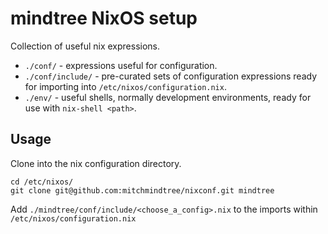 # mindtree NixOS setup

Collection of useful nix expressions.

- `./conf/` - expressions useful for configuration.
- `./conf/include/` - pre-curated sets of configuration expressions ready for
  importing into `/etc/nixos/configuration.nix`.
- `./env/` - useful shells, normally development environments, ready for use
  with `nix-shell <path>`.

## Usage

Clone into the nix configuration directory.

```
cd /etc/nixos/
git clone git@github.com:mitchmindtree/nixconf.git mindtree
```

Add `./mindtree/conf/include/<choose_a_config>.nix` to the imports within
`/etc/nixos/configuration.nix`
